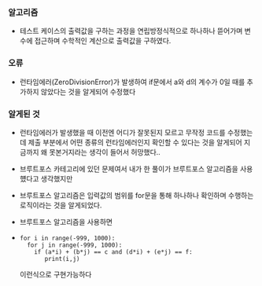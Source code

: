 ### 알고리즘
 -  테스트 케이스의 출력값을 구하는 과정을 연립방정식적으로 하나하나 뜯어가며 변수에 접근하며 수학적인 계산으로 출력값을 구하였다.

### 오류
 - 런타임에러(ZeroDivisionError)가 발생하여 if문에서 a와 d의 계수가 0일 때를 추가하지 않았다는 것을 알게되어 수정했다

### 알게된 것
 - 런타임에러가 발생했을 때 이전엔 어디가 잘못된지 모르고 무작정 코드를 수정했는데 제출 부분에서 어떤 종류의 런타임에러인지 확인할 수 있다는 것을 알게되어 지금까지 왜 못본거지라는 생각이 들어서 허망했다..

 - 브루트포스 카테고리에 있던 문제여서 내가 한 풀이가 브루트포스 알고리즘을 사용헀다고 생각했지만
 - 브루트포스 알고리즘은 입력값의 범위를 for문을 통해 하나하나 확인하며 수행하는 로직이라는 것을 알게되었다.
 - 브루트포스 알고리즘을 사용하면
 -     for i in range(-999, 1000):
         for j in range(-999, 1000):
           if (a*i) + (b*j) == c and (d*i) + (e*j) == f:
              print(i,j)
   이런식으로 구현가능하다

